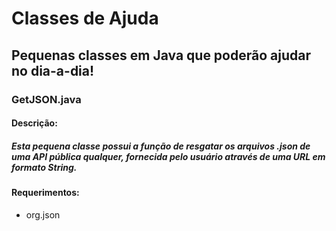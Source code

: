 # Classes de Ajuda
## Pequenas classes em Java que poderão ajudar no dia-a-dia!

### GetJSON.java
#### Descrição:

##### Esta pequena classe possui a função de resgatar os arquivos .json de uma API pública qualquer, fornecida pelo usuário através de uma URL em formato String.

#### Requerimentos:
 - org.json
